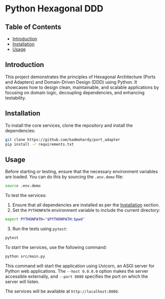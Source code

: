 # Python Hexagonal DDD

## Table of Contents

- [Introduction](#introduction)
- [Installation](#installation)
- [Usage](#usage)


## Introduction

This project demonstrates the principles of Hexagonal Architecture (Ports and Adapters) and Domain-Driven Design (DDD) using Python. It showcases how to design clean, maintainable, and scalable applications by focusing on domain logic, decoupling dependencies, and enhancing testability.

## Installation

To install the core services, clone the repository and install the dependencies:

```bash
git clone https://github.com/kadmohardy/port_adapter
pip install -r requirements.txt
```


## Usage
Before starting or testing, ensure that the necessary environment variables are loaded. You can do this by sourcing the `.env.demo` file:

```bash
source .env.demo
```

To test the services:

1. Ensure that all dependencies are installed as per the [Installation](#installation) section.
2. Set the `PYTHONPATH` environment variable to include the current directory:
  ```bash
  export PYTHONPATH="$PYTHONPATH:$pwd"
  ```
3. Run the tests using `pytest`:
  ```bash
  pytest
  ```

To start the services, use the following command:

```bash
python src/main.py 
```

This command will start the application using Uvicorn, an ASGI server for Python web applications. The `--host 0.0.0.0` option makes the server accessible externally, and `--port 8080` specifies the port on which the server will listen.

The services will be available at `http://localhost:8080`.